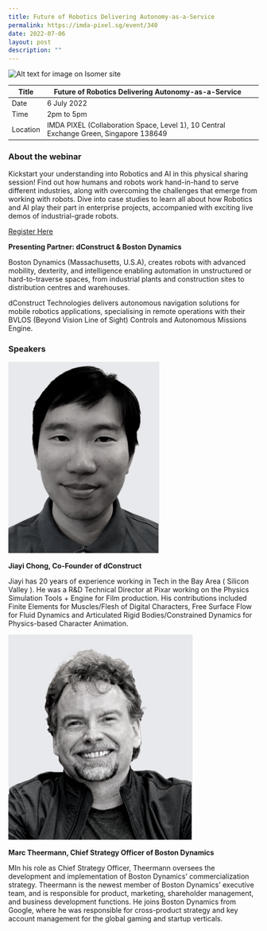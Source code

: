 ```yaml
---
title: Future of Robotics Delivering Autonomy-as-a-Service
permalink: https://imda-pixel.sg/event/340
date: 2022-07-06
layout: post
description: ""
---
```

![Alt text for image on Isomer site](/images/Tech/Future_ofRobotics_v2_mircrosite1200x600.png)

| Title | Future of Robotics Delivering Autonomy-as-a-Service | | 
| -------- | -------- | --------| 
| Date  | 6 July 2022  | 
| Time  | 2pm to 5pm  |
| Location  | IMDA PIXEL (Collaboration Space, Level 1), 10 Central Exchange Green, Singapore 138649 |

### About the webinar 

Kickstart your understanding into Robotics and AI in this physical sharing session! Find out how humans and robots work hand-in-hand to serve different industries, along with overcoming the challenges that emerge from working with robots. Dive into case studies to learn all about how Robotics and AI play their part in enterprise projects, accompanied with exciting live demos of industrial-grade robots.  

[Register Here](https://imda-pixel.sg/event/340)

**Presenting Partner: dConstruct & Boston Dynamics**

Boston Dynamics (Massachusetts, U.S.A), creates robots with advanced mobility, dexterity, and intelligence enabling automation in unstructured or hard-to-traverse spaces, from industrial plants and construction sites to distribution centres and warehouses.

dConstruct Technologies delivers autonomous navigation solutions for mobile robotics applications, specialising in remote operations with their BVLOS (Beyond Vision Line of Sight) Controls and Autonomous Missions Engine. 

### Speakers 

![Alt text for image on Isomer site](/images/Tech/jybnw.png) 

**Jiayi Chong, Co-Founder of dConstruct**

Jiayi has 20 years of experience working in Tech in the Bay Area ( Silicon Valley ). He was a R&D Technical Director at Pixar working on the Physics Simulation Tools + Engine for Film production. His contributions included Finite Elements for Muscles/Flesh of Digital Characters, Free Surface Flow for Fluid Dynamics and Articulated Rigid Bodies/Constrained Dynamics for Physics-based Character Animation.

![Alt text for image on Isomer site](/images/Tech/mtbnw.png) 

**Marc Theermann, Chief Strategy Officer of Boston Dynamics**

MIn his role as Chief Strategy Officer, Theermann oversees the development and implementation of Boston Dynamics’ commercialization strategy. Theermann is the newest member of Boston Dynamics’ executive team, and is responsible for product, marketing, shareholder management, and business development functions. He joins Boston Dynamics from Google, where he was responsible for cross-product strategy and key account management for the global gaming and startup verticals.

